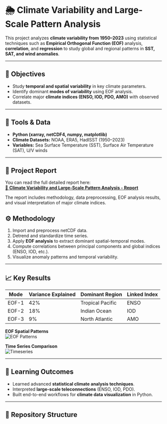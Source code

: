 # 🌦️ Climate Variability and Large-Scale Pattern Analysis

This project analyzes **climate variability from 1950–2023** using statistical techniques such as **Empirical Orthogonal Function (EOF)** analysis, **correlation**, and **regression** to study global and regional patterns in **SST, SAT, and wind anomalies**.


---

## 🎯 Objectives
- Study **temporal and spatial variability** in key climate parameters.  
- Identify dominant **modes of variability** using EOF analysis.  
- Correlate major **climate indices (ENSO, IOD, PDO, AMO)** with observed datasets.

---

## 🧰 Tools & Data
- **Python (xarray, netCDF4, numpy, matplotlib)**  
- **Climate Datasets:** NOAA, ERA5, HadISST (1950–2023)  
- **Variables:** Sea Surface Temperature (SST), Surface Air Temperature (SAT), U/V winds  

---

## 📄 Project Report

You can read the full detailed report here:  
[📘 **Climate Variability and Large-Scale Pattern Analysis - Report**](Climate_Variability_Report.pdf)

The report includes methodology, data preprocessing, EOF analysis results, and visual interpretation of major climate indices.

## ⚙️ Methodology
1. Import and preprocess netCDF data.  
2. Detrend and standardize time series.  
3. Apply **EOF analysis** to extract dominant spatial-temporal modes.  
4. Compute correlations between principal components and global indices (ENSO, IOD, etc.).  
5. Visualize anomaly patterns and temporal variability.

---

## 📈 Key Results
| Mode | Variance Explained | Dominant Region | Linked Index |
|------|--------------------|-----------------|---------------|
| EOF-1 | 42% | Tropical Pacific | ENSO |
| EOF-2 | 18% | Indian Ocean | IOD |
| EOF-3 | 9% | North Atlantic | AMO |

**EOF Spatial Patterns**  
![EOF Patterns](Results/eof_modes.png)

**Time Series Comparison**  
![Timeseries](Results/index_correlation.png)

---

## 🧠 Learning Outcomes
- Learned advanced **statistical climate analysis techniques**.  
- Interpreted **large-scale teleconnections** (ENSO, IOD, PDO).  
- Built end-to-end workflows for **climate data visualization** in Python.

---

## 📂 Repository Structure
